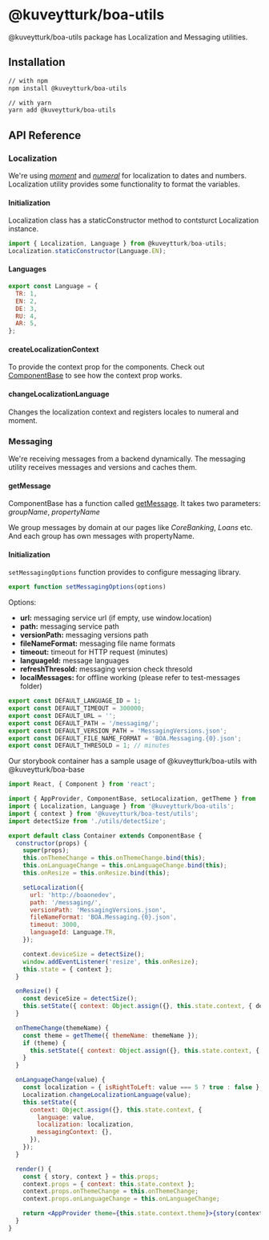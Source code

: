 # @kuveytturk/boa-utils

@kuveytturk/boa-utils package has Localization and Messaging utilities.

## Installation


```sh
// with npm
npm install @kuveytturk/boa-utils

// with yarn
yarn add @kuveytturk/boa-utils
```

## API Reference

### Localization

We're using [*moment*](https://github.com/moment/moment) and [*numeral*](https://github.com/adamwdraper/Numeral-js) for localization to dates and numbers. Localization utility provides some functionality to format the variables.

#### Initialization
Localization class has a staticConstructor method to contsturct Localization instance.

```js
import { Localization, Language } from @kuveytturk/boa-utils;
Localization.staticConstructor(Language.EN);
```

#### Languages 
```js
export const Language = {
  TR: 1,
  EN: 2,
  DE: 3,
  RU: 4,
  AR: 5,
};
```

#### createLocalizationContext
To provide the context prop for the components. Check out [ComponentBase](/packages/base#componentbase) to see how the context prop works.

#### changeLocalizationLanguage
Changes the localization context and registers locales to numeral and moment.

### Messaging

We're receiving messages from a backend dynamically. The messaging utility receives messages and versions and caches them.

#### getMessage
ComponentBase has a function called [getMessage](https://github.com/kuveytturk/boa/blob/monorepo/packages/base/src/ComponentBase/index.js#L81). It takes two parameters: *groupName*, *propertyName*

We group messages by domain at our pages like *CoreBanking*, *Loans* etc. And each group has own messages with propertyName. 

#### Initialization
```setMessagingOptions``` function provides to configure messaging library.

```js
export function setMessagingOptions(options)
````

Options:
- **url:** messaging service url (if empty, use window.location)
- **path:** messaging service path 
- **versionPath:** messaging versions path
- **fileNameFormat:** messaging file name formats
- **timeout:** timeout for HTTP request (minutes)
- **languageId:** message languages
- **refreshThresold:** messaging version check thresold
- **localMessages:** for offline working (please refer to test-messages folder)

```js
export const DEFAULT_LANGUAGE_ID = 1;
export const DEFAULT_TIMEOUT = 300000;
export const DEFAULT_URL = '';
export const DEFAULT_PATH = '/messaging/';
export const DEFAULT_VERSION_PATH = 'MessagingVersions.json';
export const DEFAULT_FILE_NAME_FORMAT = 'BOA.Messaging.{0}.json';
export const DEFAULT_THRESOLD = 1; // minutes
```

Our storybook container has a sample usage of @kuveytturk/boa-utils with @kuveytturk/boa-base

```jsx
import React, { Component } from 'react';

import { AppProvider, ComponentBase, setLocalization, getTheme } from '@kuveytturk/boa-base';
import { Localization, Language } from '@kuveytturk/boa-utils';
import { context } from '@kuveytturk/boa-test/utils';
import detectSize from './utils/detectSize';

export default class Container extends ComponentBase {
  constructor(props) {
    super(props);
    this.onThemeChange = this.onThemeChange.bind(this);
    this.onLanguageChange = this.onLanguageChange.bind(this);
    this.onResize = this.onResize.bind(this);

    setLocalization({
      url: 'http://boaonedev',
      path: '/messaging/',
      versionPath: 'MessagingVersions.json',
      fileNameFormat: 'BOA.Messaging.{0}.json',
      timeout: 3000,
      languageId: Language.TR,
    });

    context.deviceSize = detectSize();
    window.addEventListener('resize', this.onResize);
    this.state = { context };
  }

  onResize() {
    const deviceSize = detectSize();
    this.setState({ context: Object.assign({}, this.state.context, { deviceSize }) });
  }

  onThemeChange(themeName) {
    const theme = getTheme({ themeName: themeName });
    if (theme) {
      this.setState({ context: Object.assign({}, this.state.context, { theme }) });
    }
  }

  onLanguageChange(value) {
    const localization = { isRightToLeft: value === 5 ? true : false };
    Localization.changeLocalizationLanguage(value);
    this.setState({
      context: Object.assign({}, this.state.context, {
        language: value,
        localization: localization,
        messagingContext: {},
      }),
    });
  }

  render() {
    const { story, context } = this.props;
    context.props = { context: this.state.context };
    context.props.onThemeChange = this.onThemeChange;
    context.props.onLanguageChange = this.onLanguageChange;

    return <AppProvider theme={this.state.context.theme}>{story(context)}</AppProvider>;
  }
}
```
